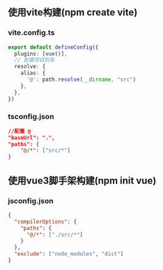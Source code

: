 ## 使用vite构建(npm create vite)



### vite.config.ts

```ts
export default defineConfig({
  plugins: [vue()],
  // 配置项目别名
  resolve: {
    alias: {
      '@': path.resolve(__dirname, "src")
    },
  },
})
```





### tsconfig.json

```json
//配置 @
"baseUrl": ".",
"paths": {
	"@/*": ["src/*"]
}
```





## 使用vue3脚手架构建(npm init vue)



### jsconfig.json

```json
{
  "compilerOptions": {
    "paths": {
      "@/*": ["./src/*"]
    }
  },
  "exclude": ["node_modules", "dist"]
}
```

